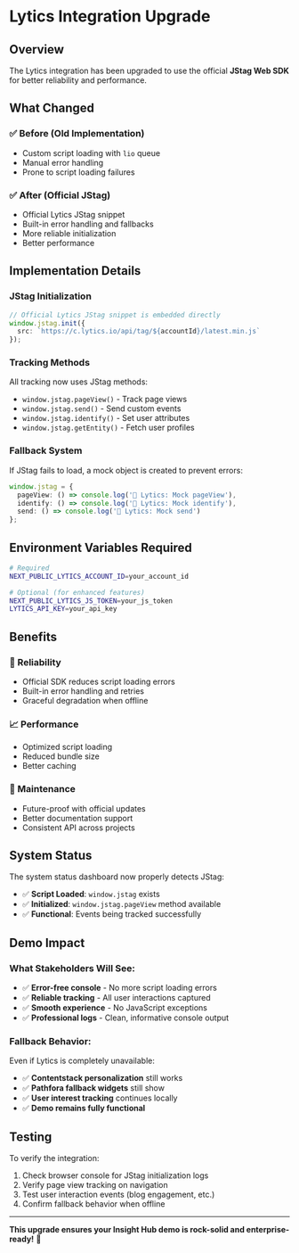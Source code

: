 # Lytics Integration Upgrade

## Overview
The Lytics integration has been upgraded to use the official **JStag Web SDK** for better reliability and performance.

## What Changed

### ✅ **Before (Old Implementation)**
- Custom script loading with `lio` queue
- Manual error handling 
- Prone to script loading failures

### ✅ **After (Official JStag)**
- Official Lytics JStag snippet
- Built-in error handling and fallbacks
- More reliable initialization
- Better performance

## Implementation Details

### **JStag Initialization**
```typescript
// Official Lytics JStag snippet is embedded directly
window.jstag.init({
  src: `https://c.lytics.io/api/tag/${accountId}/latest.min.js`
});
```

### **Tracking Methods**
All tracking now uses JStag methods:
- `window.jstag.pageView()` - Track page views
- `window.jstag.send()` - Send custom events
- `window.jstag.identify()` - Set user attributes
- `window.jstag.getEntity()` - Fetch user profiles

### **Fallback System**
If JStag fails to load, a mock object is created to prevent errors:
```typescript
window.jstag = {
  pageView: () => console.log('🎯 Lytics: Mock pageView'),
  identify: () => console.log('🎯 Lytics: Mock identify'),
  send: () => console.log('🎯 Lytics: Mock send')
};
```

## Environment Variables Required

```bash
# Required
NEXT_PUBLIC_LYTICS_ACCOUNT_ID=your_account_id

# Optional (for enhanced features)
NEXT_PUBLIC_LYTICS_JS_TOKEN=your_js_token
LYTICS_API_KEY=your_api_key
```

## Benefits

### **🚀 Reliability**
- Official SDK reduces script loading errors
- Built-in error handling and retries
- Graceful degradation when offline

### **📈 Performance** 
- Optimized script loading
- Reduced bundle size
- Better caching

### **🔧 Maintenance**
- Future-proof with official updates
- Better documentation support
- Consistent API across projects

## System Status

The system status dashboard now properly detects JStag:
- ✅ **Script Loaded**: `window.jstag` exists
- ✅ **Initialized**: `window.jstag.pageView` method available
- ✅ **Functional**: Events being tracked successfully

## Demo Impact

### **What Stakeholders Will See:**
- ✅ **Error-free console** - No more script loading errors
- ✅ **Reliable tracking** - All user interactions captured
- ✅ **Smooth experience** - No JavaScript exceptions
- ✅ **Professional logs** - Clean, informative console output

### **Fallback Behavior:**
Even if Lytics is completely unavailable:
- ✅ **Contentstack personalization** still works
- ✅ **Pathfora fallback widgets** still show
- ✅ **User interest tracking** continues locally
- ✅ **Demo remains fully functional**

## Testing

To verify the integration:
1. Check browser console for JStag initialization logs
2. Verify page view tracking on navigation
3. Test user interaction events (blog engagement, etc.)
4. Confirm fallback behavior when offline

---

**This upgrade ensures your Insight Hub demo is rock-solid and enterprise-ready!** 🎉
